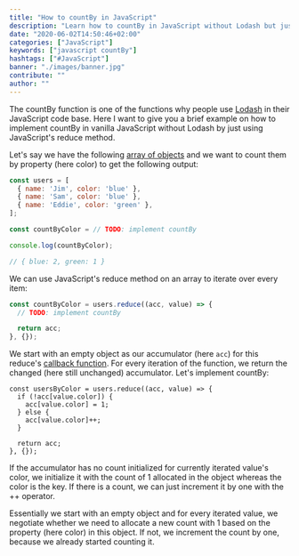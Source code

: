 ```yaml
---
title: "How to countBy in JavaScript"
description: "Learn how to countBy in JavaScript without Lodash but just using vanilla JavaScript to count objects by property ..."
date: "2020-06-02T14:50:46+02:00"
categories: ["JavaScript"]
keywords: ["javascript countBy"]
hashtags: ["#JavaScript"]
banner: "./images/banner.jpg"
contribute: ""
author: ""
---
```


<Sponsorship />

The countBy function is one of the functions why people use [Lodash](https://lodash.com/) in their JavaScript code base. Here I want to give you a brief example on how to implement countBy in vanilla JavaScript without Lodash by just using JavaScript's reduce method.

Let's say we have the following [array of objects](/javascript-variable/) and we want to count them by property (here color) to get the following output:

```javascript
const users = [
  { name: 'Jim', color: 'blue' },
  { name: 'Sam', color: 'blue' },
  { name: 'Eddie', color: 'green' },
];

const countByColor = // TODO: implement countBy

console.log(countByColor);

// { blue: 2, green: 1 }
```

We can use JavaScript's reduce method on an array to iterate over every item:

```javascript
const countByColor = users.reduce((acc, value) => {
  // TODO: implement countBy

  return acc;
}, {});
```

We start with an empty object as our accumulator (here `acc`) for this reduce's [callback function](/javascript-callback-function/). For every iteration of the function, we return the changed (here still unchanged) accumulator. Let's implement countBy:

```javascript{2-6}
const usersByColor = users.reduce((acc, value) => {
  if (!acc[value.color]) {
    acc[value.color] = 1;
  } else {
    acc[value.color]++;
  }

  return acc;
}, {});
```

If the accumulator has no count initialized for currently iterated value's color, we initialize it with the count of 1 allocated in the object whereas the color is the key. If there is a count, we can just increment it by one with the ++ operator.

Essentially we start with an empty object and for every iterated value, we negotiate whether we need to allocate a new count with 1 based on the property (here color) in this object. If not, we increment the count by one, because we already started counting it.

